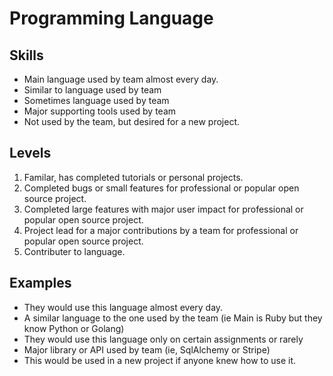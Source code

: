 # Programming Language

## Skills

 * Main language used by team almost every day.
 * Similar to language used by team
 * Sometimes language used by team
 * Major supporting tools used by team 
 * Not used by the team, but desired for a new project.
 
## Levels

1. Familar, has completed tutorials or personal projects.
2. Completed bugs or small features for professional or popular open source project.
3. Completed large features with major user impact for professional or popular open source project.
4. Project lead for a major contributions by a team for professional or popular open source project. 
5. Contributer to language.

## Examples

 * They would use this language almost every day.
 * A similar language to the one used by the team (ie Main is Ruby but they know Python or Golang)
 * They would use this language only on certain assignments or rarely
 * Major library or API used by team (ie, SqlAlchemy or Stripe)
 * This would be used in a new project if anyone knew how to use it.
